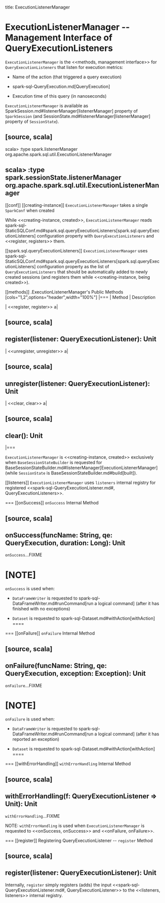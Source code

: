 title: ExecutionListenerManager

# ExecutionListenerManager -- Management Interface of QueryExecutionListeners

`ExecutionListenerManager` is the <<methods, management interface>> for `QueryExecutionListeners` that listen for execution metrics:

* Name of the action (that triggered a query execution)

* spark-sql-QueryExecution.md[QueryExecution]

* Execution time of this query (in nanoseconds)

`ExecutionListenerManager` is available as SparkSession.md#listenerManager[listenerManager] property of `SparkSession` (and SessionState.md#listenerManager[listenerManager] property of `SessionState`).

[source, scala]
----
scala> :type spark.listenerManager
org.apache.spark.sql.util.ExecutionListenerManager

scala> :type spark.sessionState.listenerManager
org.apache.spark.sql.util.ExecutionListenerManager
----

[[conf]]
[[creating-instance]]
`ExecutionListenerManager` takes a single `SparkConf` when created

While <<creating-instance, created>>, `ExecutionListenerManager` reads spark-sql-StaticSQLConf.md#spark.sql.queryExecutionListeners[spark.sql.queryExecutionListeners] configuration property with `QueryExecutionListeners` and <<register, registers>> them.

[[spark.sql.queryExecutionListeners]]
`ExecutionListenerManager` uses spark-sql-StaticSQLConf.md#spark.sql.queryExecutionListeners[spark.sql.queryExecutionListeners] configuration property as the list of `QueryExecutionListeners` that should be automatically added to newly created sessions (and registers them while <<creating-instance, being created>>).

[[methods]]
.ExecutionListenerManager's Public Methods
[cols="1,2",options="header",width="100%"]
|===
| Method
| Description

| <<register, register>>
a|

[source, scala]
----
register(listener: QueryExecutionListener): Unit
----

| <<unregister, unregister>>
a|

[source, scala]
----
unregister(listener: QueryExecutionListener): Unit
----

| <<clear, clear>>
a|

[source, scala]
----
clear(): Unit
----
|===

`ExecutionListenerManager` is <<creating-instance, created>> exclusively when `BaseSessionStateBuilder` is requested for BaseSessionStateBuilder.md#listenerManager[ExecutionListenerManager] (while `SessionState` is BaseSessionStateBuilder.md#build[built]).

[[listeners]]
`ExecutionListenerManager` uses `listeners` internal registry for registered <<spark-sql-QueryExecutionListener.md#, QueryExecutionListeners>>.

=== [[onSuccess]] `onSuccess` Internal Method

[source, scala]
----
onSuccess(funcName: String, qe: QueryExecution, duration: Long): Unit
----

`onSuccess`...FIXME

[NOTE]
====
`onSuccess` is used when:

* `DataFrameWriter` is requested to spark-sql-DataFrameWriter.md#runCommand[run a logical command] (after it has finished with no exceptions)

* `Dataset` is requested to spark-sql-Dataset.md#withAction[withAction]
====

=== [[onFailure]] `onFailure` Internal Method

[source, scala]
----
onFailure(funcName: String, qe: QueryExecution, exception: Exception): Unit
----

`onFailure`...FIXME

[NOTE]
====
`onFailure` is used when:

* `DataFrameWriter` is requested to spark-sql-DataFrameWriter.md#runCommand[run a logical command] (after it has reported an exception)

* `Dataset` is requested to spark-sql-Dataset.md#withAction[withAction]
====

=== [[withErrorHandling]] `withErrorHandling` Internal Method

[source, scala]
----
withErrorHandling(f: QueryExecutionListener => Unit): Unit
----

`withErrorHandling`...FIXME

NOTE: `withErrorHandling` is used when `ExecutionListenerManager` is requested to <<onSuccess, onSuccess>> and <<onFailure, onFailure>>.

=== [[register]] Registering QueryExecutionListener -- `register` Method

[source, scala]
----
register(listener: QueryExecutionListener): Unit
----

Internally, `register` simply registers (adds) the input <<spark-sql-QueryExecutionListener.md#, QueryExecutionListener>> to the <<listeners, listeners>> internal registry.
